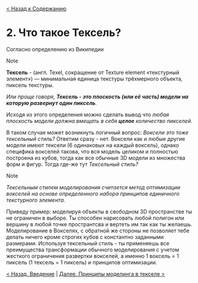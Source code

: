 [< Назад к Содержанию](../Texel-Modeling-2.0-RU.md)
# 2. Что такое Тексель?

Согласно определению из Википедии
> [!NOTE]
> **Тексель** - (англ. Texel, сокращение от Texture element «текстурный элемент») — минимальная единица текстуры трёхмерного объекта, пиксель текстуры.

_Или проще говоря, **Тексель - это плоскость (или её часть) модели на которую развернут один пиксель**._

Исходя из этого определения можно сделать вывод что _любая плоскость модели должна вмещать в себя **целое** количество пикселей._

В таком случае может возникнуть логичный вопрос: _Воксели это тоже тексельный стиль?_
Ответим сразу - нет. Воксели как и любые другие модели имеют тексели (6 одинаковых на каждый воксель), однако специфика вокселей такова, что вся модель целиком и полностью построена из кубов, тогда как все обычные 3D модели из множества форм и фигур. Тогда где-же тут _Тексельный стиль?_

> [!NOTE]
> _Тексельным стилем моделирования считается метод оптимизации вокселей на основе определенного набора принципов единичного текстурного элемента._

Приведу пример: моделируя объекты в свободном 3D пространстве ты не ограничен в выборе. Ты способен нарисовать любой полигон или вершину в любой точке пространтсва и вертеть им так как ты желаешь. Моделирование в Вокселях, с обратной же стороны не позволяет тебе делать ничего кроме строгих кубов с константно заданными размерами. Используя тексельный стиль - ты применяешь все преимущества трансформации обычного моделирования с учетом жесткого ограничения развертки вокселей, а именно 1 воксель = 1 пиксель (1 тексель = 1 пиксель) и принципов оптимизации.

[< Назад. Введение](introduction.md) | [Далее. Принципы моделинга в текселе >](texel_basics.md)